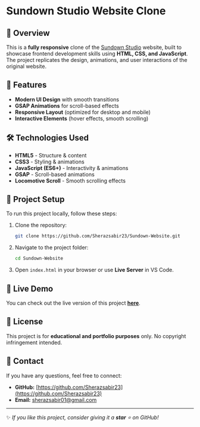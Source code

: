 # Sundown Studio Website Clone

## 📌 Overview
This is a **fully responsive** clone of the [Sundown Studio](https://sundown-studio.com/) website, built to showcase frontend development skills using **HTML, CSS, and JavaScript**. The project replicates the design, animations, and user interactions of the original website.

## 🚀 Features
- **Modern UI Design** with smooth transitions
- **GSAP Animations** for scroll-based effects
- **Responsive Layout** (optimized for desktop and mobile)
- **Interactive Elements** (hover effects, smooth scrolling)

## 🛠️ Technologies Used
- **HTML5** - Structure & content
- **CSS3** - Styling & animations
- **JavaScript (ES6+)** - Interactivity & animations
- **GSAP** - Scroll-based animations
- **Locomotive Scroll** - Smooth scrolling effects

## 📂 Project Setup
To run this project locally, follow these steps:

1. Clone the repository:
   ```bash
   git clone https://github.com/Sherazsabir23/Sundown-Website.git
   ```
2. Navigate to the project folder:
   ```bash
   cd Sundown-Website
   ```
3. Open `index.html` in your browser or use **Live Server** in VS Code.

## 📌 Live Demo
You can check out the live version of this project **[here](https://sherazsabir23.github.io/Sundown-Website/)**.

## 📜 License
This project is for **educational and portfolio purposes** only. No copyright infringement intended.

## 📩 Contact
If you have any questions, feel free to connect:
- **GitHub:** [https://github.com/Sherazsabir23](https://github.com/Sherazsabir23)
- **Email:** sherazsabir01@gmail.com

---
✨ _If you like this project, consider giving it a **star** ⭐ on GitHub!_

